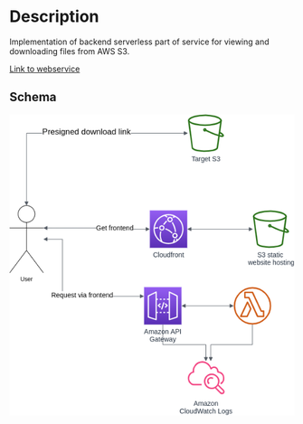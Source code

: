 # Description

Implementation of backend serverless part of service for viewing and downloading files from AWS S3.

[Link to webservice](http://jetbrains-test-front-hosting.s3-website.eu-central-1.amazonaws.com/)

## Schema
![](backend/images/schema.png) 
